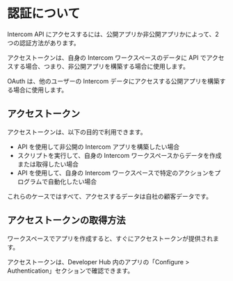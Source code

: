 # 認証について

Intercom API にアクセスするには、公開アプリか非公開アプリかによって、2 つの認証方法があります。

アクセストークンは、自身の Intercom ワークスペースのデータに API でアクセスする場合、つまり、非公開アプリを構築する場合に使用します。

OAuth は、他のユーザーの Intercom データにアクセスする公開アプリを構築する場合に使用します。

## アクセストークン

アクセストークンは、以下の目的で利用できます。

- API を使用して非公開の Intercom アプリを構築したい場合
- スクリプトを実行して、自身の Intercom ワークスペースからデータを作成または取得したい場合
- API を使用して、自身の Intercom ワークスペースで特定のアクションをプログラムで自動化したい場合

これらのケースではすべて、アクセスするデータは自社の顧客データです。

## アクセストークンの取得方法

ワークスペースでアプリを作成すると、すぐにアクセストークンが提供されます。

アクセストークンは、Developer Hub 内のアプリの「Configure > Authentication」セクションで確認できます。

